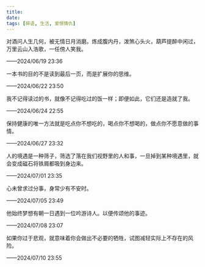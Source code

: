 ```yaml
---
title: 
date:
tags: [碎语, 生活, 爱恨情仇]
---
```


对酒问人生几何，被无情日月消磨。炼成腹内丹，泼煞心头火，葫芦提醉中闲过，万里云山入浩歌，一任傍人笑我。

——2024/06/19 23:36

一本书的目的不是读到最后一页，而是扩展你的思维。

——2024/06/22 23:50

我不记得读过的书，就像不记得吃过的饭一样；即便如此，它们还是造就了我。

——2024/06/24 22:55

保持健康的唯一方法就是吃点你不想吃的，喝点你不想喝的，做点你不愿意做的事情。

——2024/06/27 23:32

人的境遇是一种筛子，筛选了落在我们视野里的人和事，一旦掉到某种境遇里，就会变成磁石将铁屑都吸到身边来。

——2024/07/01 23:35

心未曾求过分事，身常少有不安时。

——2024/07/05 23:49

他始终梦想有朝一日遇到一位吟游诗人。以便传颂他的事迹。

——2024/07/08 23:07

如果你过于悲观，就意味着你会做出不必要的牺牲，试图减轻实际上不存在的风险。

——2024/07/10 23:55
